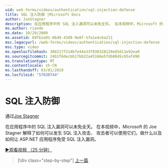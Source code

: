 ```yaml
---
uid: web-forms/videos/authentication/sql-injection-defense
title: SQL 注入防御 |Microsoft Docs
author: JoeStagner
description: 在应用程序中的 SQL 注入漏洞可以未免全天。 在本视频中，Microsoft 的 Joe Stagner 解释了如何 SQL 注入式攻击可以 happ...
ms.author: riande
ms.date: 10/29/2009
ms.assetid: b9fb1e01-06d9-43d9-9e8f-5fa1e4c6a211
msc.legacyurl: /web-forms/videos/authentication/sql-injection-defense
msc.type: video
ms.openlocfilehash: 388217f314b7e44e33f830328120e85d11e92ea0
ms.sourcegitcommit: 24b1f6decbb17bb22a45166e5fdb0845c65af498
ms.translationtype: MT
ms.contentlocale: zh-CN
ms.lasthandoff: 03/01/2019
ms.locfileid: "57030744"
---
```

<a name="sql-injection-defense"></a>SQL 注入防御
====================
通过[Joe Stagner](https://github.com/JoeStagner)

在应用程序中的 SQL 注入漏洞可以未免全天。 在本视频中，Microsoft 的 Joe Stagner 解释了如何可以发生 SQL 注入攻击、 攻击者可以使用它们，做什么以及如何让 ASP.NET 应用程序免受 SQL 注入漏洞。

[&#9654;观看视频 （25 分钟）](https://channel9.msdn.com/Blogs/ASP-NET-Site-Videos/sql-injection-defense)

> [!div class="step-by-step"]
> [上一篇](creating-inactive-users.md)
